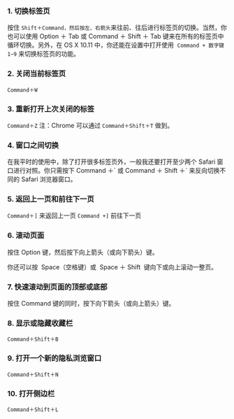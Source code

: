 ### 1. 切换标签页

按住 `Shift＋Command，然后按左、右箭头`来往前、往后进行标签页的切换。当然，你也可以使用 Option ＋ Tab 或 Command ＋ Shift ＋ Tab 键来在所有的标签页中循环切换。另外，在 OS X 10.11 中，你还能在设置中打开使用  `Command + 数字键 1~9` 来切换标签页的功能。

### 2. 关闭当前标签页

`Command＋W`

### 3. 重新打开上次关闭的标签

`Command＋Z` 注：Chrome 可以通过 `Command＋Shift＋T` 做到。

### 4. 窗口之间切换

在我平时的使用中，除了打开很多标签页外，一般我还要打开至少两个 Safari 窗口进行对照。你只需按下 Command ＋\` 或 Command ＋ Shift ＋\` 来反向切换不同的 Safari 浏览器窗口。

### 5. 返回上一页和前往下一页

`Command＋]` 来返回上一页 `Command +]` 前往下一页

### 6. 滚动页面

按住 Option 键，然后按下向上箭头（或向下箭头）键。

你还可以按  Space（空格键）或  Space ＋ Shift  键向下或向上滚动一整页。

### 7. 快速滚动到页面的顶部或底部

按住 Command 键的同时，按下向下箭头（或向上箭头）键。

### 8. 显示或隐藏收藏栏

`Command＋Shift＋B`

### 9. 打开一个新的隐私浏览窗口

`Command＋Shift＋N`

### 10. 打开侧边栏

`Command＋Shift＋L`
